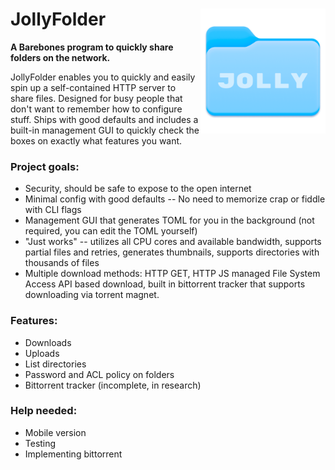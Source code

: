# <img align="right" src="static/jolly_logo_long.png" alt="JollyFolder Logo" title="JollyFolder" width="200px" height="200px"> JollyFolder


**A Barebones program to quickly share folders on the network.**

JollyFolder enables you to quickly and easily spin up a self-contained HTTP server to share files. Designed for busy people that don't want to remember how to configure stuff. Ships with good defaults and includes a built-in management GUI to quickly check the boxes on exactly what features you want.

### Project goals:
- Security, should be safe to expose to the open internet
- Minimal config with good defaults -- No need to memorize crap or fiddle with CLI flags
- Management GUI that generates TOML for you in the background (not required, you can edit the TOML yourself)
- "Just works" -- utilizes all CPU cores and available bandwidth, supports partial files and retries, generates thumbnails, supports directories with thousands of files
- Multiple download methods: HTTP GET, HTTP JS managed File System Access API based download, built in bittorrent tracker that supports downloading via torrent magnet.

### Features:
- Downloads
- Uploads
- List directories
- Password and ACL policy on folders
- Bittorrent tracker (incomplete, in research)

### Help needed:
- Mobile version
- Testing
- Implementing bittorrent
